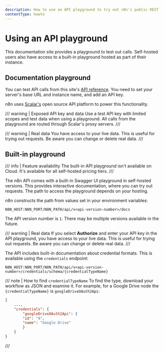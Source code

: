 ```yaml
---
description: How to use an API playground to try out n8n's public REST API.
contentType: howto
---
```


# Using an API playground

This documentation site provides a playground to test out calls. Self-hosted users also have access to a built-in playground hosted as part of their instance.

## Documentation playground

You can test API calls from this site's [API reference](api-reference.md). You need to set your server's base URL and instance name, and add an API key.

n8n uses [Scalar's](https://github.com/scalar/scalar) open source API platform to power this functionality.

/// warning | Exposed API key and data
Use a test API key with limited scopes and test data when using a playground. All calls from the playground are routed through Scalar's proxy servers.
///

/// warning | Real data
You have access to your live data. This is useful for trying out requests. Be aware you can change or delete real data.
///


## Built-in playground

/// info | Feature availability
The built-in API playground isn't available on Cloud. It's available for all self-hosted pricing tiers.
///

The n8n API comes with a built-in Swagger UI playground in self-hosted versions. This provides interactive documentation, where you can try out requests. The path to access the playground depends on your hosting.

n8n constructs the path from values set in your environment variables:

```shell
N8N_HOST:N8N_PORT/N8N_PATH/api/v<api-version-number>/docs
```

The API version number is `1`. There may be multiple versions available in the future.

/// warning | Real data
If you select **Authorize** and enter your API key in the API playground, you have access to your live data. This is useful for trying out requests. Be aware you can change or delete real data.
///

The API includes built-in documentation about credential formats. This is available using the `credentials` endpoint:

```shell
N8N_HOST:N8N_PORT/N8N_PATH/api/v<api-version-number>/credentials/schema/{credentialTypeName}
```

/// note | How to find `credentialTypeName`
To find the type, download your workflow as JSON and examine it. For example, for a Google Drive node the `{credentialTypeName}` is `googleDriveOAuth2Api`:
```json
{
    ...,
    "credentials": {
        "googleDriveOAuth2Api": {
        "id": "9",
        "name": "Google Drive"
        }
    }
}
```
/// 
